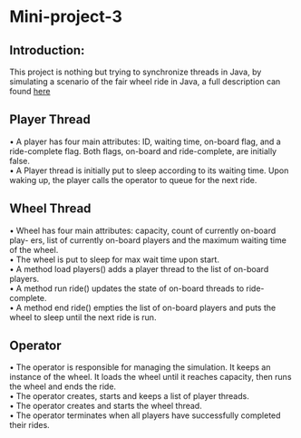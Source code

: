 # Mini-project-3
## Introduction:
  This project is nothing but trying to synchronize threads in Java, by simulating a scenario of the fair wheel ride in Java, a full description can found [here](https://github.com/mohGhazala96/Mini-project-3/blob/master/Mini-Project-3-Description_26555.pdf)


## Player Thread
• A player has four main attributes: ID, waiting time, on-board flag, and a ride-complete flag. Both flags, on-board and ride-complete, are initially false.<br>
• A Player thread is initially put to sleep according to its waiting time. Upon waking up, the player calls the operator to queue for the next ride.<br>
## Wheel Thread
• Wheel has four main attributes: capacity, count of currently on-board play- ers, list of currently on-board players and the maximum waiting time of the wheel.<br>
• The wheel is put to sleep for max wait time upon start.<br>
• A method load players() adds a player thread to the list of on-board players.<br>
• A method run ride() updates the state of on-board threads to ride-complete.<br>
• A method end ride() empties the list of on-board players and puts the wheel to sleep until the next ride is run.<br>
## Operator
• The operator is responsible for managing the simulation. It keeps an instance of the wheel. It loads the wheel until it reaches capacity, then runs the wheel and ends the ride.<br>
• The operator creates, starts and keeps a list of player threads.<br>
• The operator creates and starts the wheel thread.<br>
• The operator terminates when all players have successfully completed their rides.<br>
